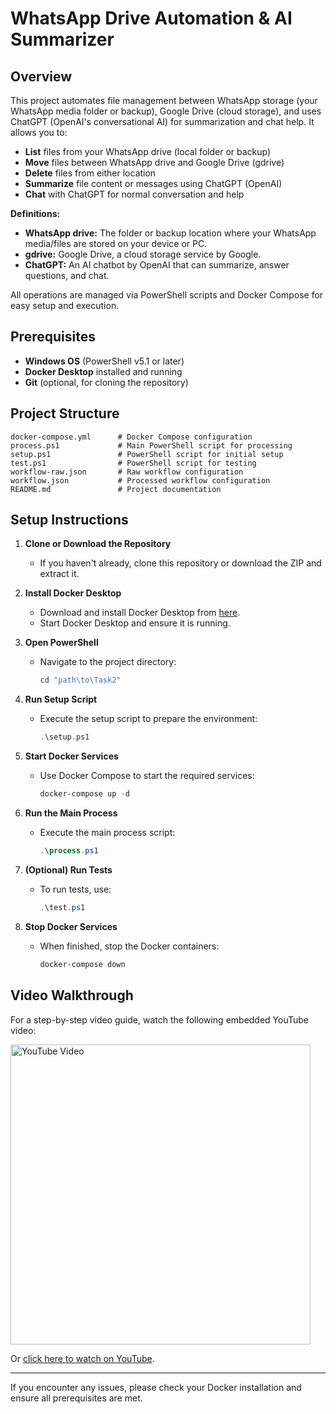 
# WhatsApp Drive Automation & AI Summarizer

## Overview

This project automates file management between WhatsApp storage (your WhatsApp media folder or backup), Google Drive (cloud storage), and uses ChatGPT (OpenAI's conversational AI) for summarization and chat help. It allows you to:

- **List** files from your WhatsApp drive (local folder or backup)
- **Move** files between WhatsApp drive and Google Drive (gdrive)
- **Delete** files from either location
- **Summarize** file content or messages using ChatGPT (OpenAI)
- **Chat** with ChatGPT for normal conversation and help


**Definitions:**
- **WhatsApp drive:** The folder or backup location where your WhatsApp media/files are stored on your device or PC.
- **gdrive:** Google Drive, a cloud storage service by Google.
- **ChatGPT:** An AI chatbot by OpenAI that can summarize, answer questions, and chat.

All operations are managed via PowerShell scripts and Docker Compose for easy setup and execution.

## Prerequisites

- **Windows OS** (PowerShell v5.1 or later)
- **Docker Desktop** installed and running
- **Git** (optional, for cloning the repository)

## Project Structure

```
docker-compose.yml      # Docker Compose configuration
process.ps1             # Main PowerShell script for processing
setup.ps1               # PowerShell script for initial setup
test.ps1                # PowerShell script for testing
workflow-raw.json       # Raw workflow configuration
workflow.json           # Processed workflow configuration
README.md               # Project documentation
```

## Setup Instructions

1. **Clone or Download the Repository**
   - If you haven't already, clone this repository or download the ZIP and extract it.

2. **Install Docker Desktop**
   - Download and install Docker Desktop from [here](https://www.docker.com/products/docker-desktop/).
   - Start Docker Desktop and ensure it is running.

3. **Open PowerShell**
   - Navigate to the project directory:
     ```powershell
     cd "path\to\Task2"
     ```

4. **Run Setup Script**
   - Execute the setup script to prepare the environment:
     ```powershell
     .\setup.ps1
     ```

5. **Start Docker Services**
   - Use Docker Compose to start the required services:
     ```powershell
     docker-compose up -d
     ```

6. **Run the Main Process**
   - Execute the main process script:
     ```powershell
     .\process.ps1
     ```

7. **(Optional) Run Tests**
   - To run tests, use:
     ```powershell
     .\test.ps1
     ```

8. **Stop Docker Services**
   - When finished, stop the Docker containers:
     ```powershell
     docker-compose down
     ```

## Video Walkthrough

For a step-by-step video guide, watch the following embedded YouTube video:

<a href="https://youtu.be/DcTkqTEnpIc" target="_blank">
  <img src="https://img.youtube.com/vi/DcTkqTEnpIc/0.jpg" alt="YouTube Video" width="480"/>
</a>

Or [click here to watch on YouTube](https://youtu.be/DcTkqTEnpIc).

---

If you encounter any issues, please check your Docker installation and ensure all prerequisites are met.
